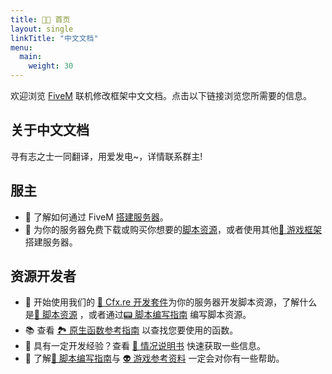 ```yaml
---
title: 👋🏼 首页
layout: single
linkTitle: "中文文档"
menu:
  main:
    weight: 30
---
```


欢迎浏览 [FiveM][home] 联机修改框架中文文档。点击以下链接浏览您所需要的信息。

## 关于中文文档
寻有志之士一同翻译，用爱发电~，详情联系群主!

## 服主
* 🤩 了解如何通过 FiveM [搭建服务器][server-manual]。
* 🧩 为你的服务器免费下载或购买你想要的[脚本资源](./server-manual/finding-resources)，或者使用其他[🔩 游戏框架](./server-manual/frameworks) 搭建服务器。

## 资源开发者
* 🧐 开始使用我们的 [🧰 Cfx.re 开发套件](./fxdk)为你的服务器开发脚本资源，了解什么是[🎯 脚本资源](./scripting-manual/introduction/introduction-to-resources) ，或者通过[📟 脚本编写指南](./scripting-manual/introduction) 编写脚本资源。
* 📚 查看 [🏞 原生函数参考指南](/natives/) 以查找您要使用的函数。
* 🤯 具有一定开发经验？查看 [🧾 情况说明书](./scripting-manual/introduction/fact-sheet) 快速获取一些信息。
* 📒 了解[🥑 脚本编写指南](./scripting-reference/)与 [👽 游戏参考资料](./game-references/) 一定会对你有一些帮助。

[home]: https://fivem.net.cn
[forum]: https://forum.cfx.re
[discord]: https://discord.gg/fivem
[server-manual]: ./server-manual/setting-up-a-server
